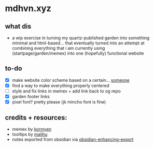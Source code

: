 # mdhvn.xyz

## what dis
- a wip exercise in turning my quartz-published garden into something minimal and html-based... that eventually turned into an attempt at combining everything that i am currently using (startpage/garden/memex) into one (hopefully) functional website

## to-do
- [x] make website color scheme based on a certain... [someone](https://www.youtube.com/watch?v=CQeTZ4_77PA)
- [x] find a way to make everything properly centered
- [ ] style and fix links in memex + add link back to og repo
- [x] garden footer links
- [x] pixel font? pretty please (jk mincho font is fine)

## credits + resources:
- memex by [kormyen](https://github.com/kormyen/memex)
- tooltips by [malihu](http://manos.malihu.gr/style-my-tooltips-jquery-plugin/)
- notes exported from obsidian via [obsidian-enhancing-export](https://github.com/mokeyish/obsidian-enhancing-export)
